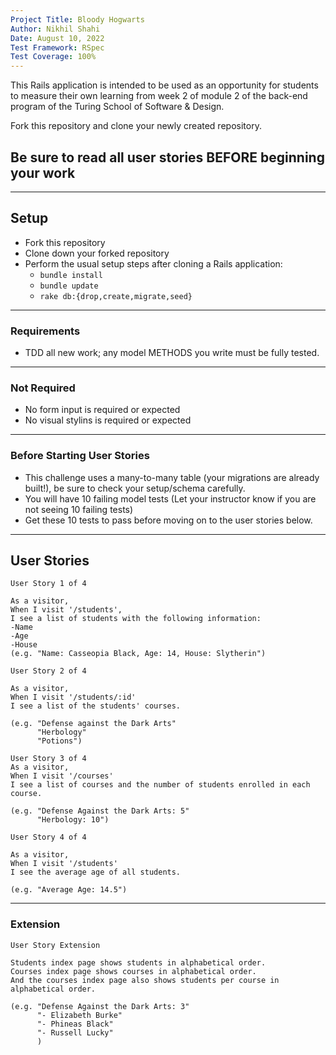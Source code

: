 ```yaml
---
Project Title: Bloody Hogwarts
Author: Nikhil Shahi
Date: August 10, 2022
Test Framework: RSpec
Test Coverage: 100%
---
```


This Rails application is intended to be used as an opportunity for students to measure their own learning from week 2 of module 2 of the back-end program of the Turing School of Software & Design.

Fork this repository and clone your newly created repository.

## Be sure to read all user stories BEFORE beginning your work
---

## Setup

* Fork this repository
* Clone down your forked repository
* Perform the usual setup steps after cloning a Rails application:
  - `bundle install`
  - `bundle update`
  - `rake db:{drop,create,migrate,seed}`
---

### Requirements

* TDD all new work; any model METHODS you write must be fully tested.
---
### Not Required

* No form input is required or expected
* No visual stylins is required or expected
---
### Before Starting User Stories

* This challenge uses a many-to-many table (your migrations are already built!), be sure to check your setup/schema carefully.
* You will have 10 failing model tests (Let your instructor know if you are not seeing 10 failing tests)
* Get these 10 tests to pass before moving on to the user stories below.

---

## User Stories

```
User Story 1 of 4

As a visitor,
When I visit '/students',
I see a list of students with the following information:
-Name
-Age
-House
(e.g. "Name: Casseopia Black, Age: 14, House: Slytherin")
```

```
User Story 2 of 4

As a visitor,
When I visit '/students/:id'
I see a list of the students' courses.

(e.g. "Defense against the Dark Arts"
      "Herbology"
      "Potions")
```

```
User Story 3 of 4
As a visitor,
When I visit '/courses'
I see a list of courses and the number of students enrolled in each course.

(e.g. "Defense Against the Dark Arts: 5"
      "Herbology: 10")
```

```
User Story 4 of 4

As a visitor,
When I visit '/students'
I see the average age of all students.

(e.g. "Average Age: 14.5")
```
---
### Extension
```
User Story Extension

Students index page shows students in alphabetical order.
Courses index page shows courses in alphabetical order.
And the courses index page also shows students per course in alphabetical order.

(e.g. "Defense Against the Dark Arts: 3"
      "- Elizabeth Burke"  
      "- Phineas Black"
      "- Russell Lucky"
      )
```
